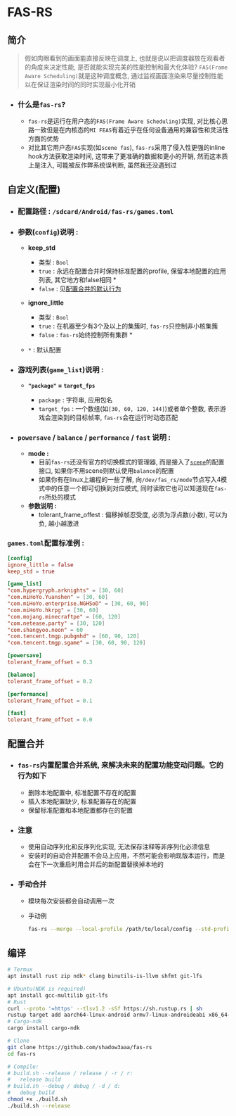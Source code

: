 # **FAS-RS**

## **简介**

  > 假如肉眼看到的画面能直接反映在调度上, 也就是说以把调度器放在观看者的角度来决定性能, 是否就能实现完美的性能控制和最大化体验? `FAS(Frame Aware Scheduling)`就是这种调度概念, 通过监视画面渲染来尽量控制性能以在保证渲染时间的同时实现最小化开销

- ### **什么是`fas-rs`?**

  - `fas-rs`是运行在用户态的`FAS(Frame Aware Scheduling)`实现, 对比核心思路一致但是在内核态的`MI FEAS`有着近乎在任何设备通用的兼容性和灵活性方面的优势
  - 对比其它用户态`FAS`实现(如`scene fas`), `fas-rs`采用了侵入性更强的inline hook方法获取渲染时间, 这带来了更准确的数据和更小的开销, 然而这本质上是注入, 可能被反作弊系统误判断, 虽然我还没遇到过

## **自定义(配置)**

- ### **配置路径 : `/sdcard/Android/fas-rs/games.toml`**

- ### **参数(`config`)说明 :**

  - **keep_std**

    - 类型 : `Bool`
    - `true` : 永远在配置合并时保持标准配置的profile, 保留本地配置的应用列表, 其它地方和false相同 *
    - `false` : 见[配置合并的默认行为](#配置合并)

  - **ignore_little**

    - 类型 : `Bool`
    - `true` : 在机器至少有3个及以上的集簇时, `fas-rs`只控制非小核集簇
    - `false` : `fas-rs`始终控制所有集群 *

  - `*` : 默认配置

- ### **游戏列表(`game_list`)说明 :**

  - **`"package"` = `target_fps`**

    - `package` : 字符串, 应用包名
    - `target_fps` : 一个数组(如`[30, 60, 120, 144]`)或者单个整数, 表示游戏会渲染到的目标帧率, `fas-rs`会在运行时动态匹配

- ### **`powersave` / `balance` / `performance` / `fast` 说明 :**

  - **mode :**
    - 目前`fas-rs`还没有官方的切换模式的管理器, 而是接入了[`scene`](https://www.coolapk.com/apk/com.omarea.vtools)的配置接口, 如果你不用scene则默认使用`balance`的配置
    - 如果你有在linux上编程的一些了解, 向`/dev/fas_rs/mode`节点写入4模式中的任意一个即可切换到对应模式, 同时读取它也可以知道现在`fas-rs`所处的模式
  - **参数说明 :**
    - tolerant_frame_offest : 偏移掉帧忍受度, 必须为浮点数(小数), 可以为负, 越小越激进

### **`games.toml`配置标准例 :**

```toml
[config]
ignore_little = false
keep_std = true

[game_list]
"com.hypergryph.arknights" = [30, 60]
"com.miHoYo.Yuanshen" = [30, 60]
"com.miHoYo.enterprise.NGHSoD" = [30, 60, 90]
"com.miHoYo.hkrpg" = [30, 60]
"com.mojang.minecraftpe" = [60, 120]
"com.netease.party" = [30, 120]
"com.shangyoo.neon" = 60
"com.tencent.tmgp.pubgmhd" = [60, 90, 120]
"com.tencent.tmgp.sgame" = [30, 60, 90, 120]

[powersave]
tolerant_frame_offset = 0.3

[balance]
tolerant_frame_offset = 0.2

[performance]
tolerant_frame_offset = 0.1

[fast]
tolerant_frame_offset = 0.0
```

## **配置合并**

- ### `fas-rs`内置配置合并系统, 来解决未来的配置功能变动问题。它的行为如下

  - 删除本地配置中, 标准配置不存在的配置
  - 插入本地配置缺少, 标准配置存在的配置
  - 保留标准配置和本地配置都存在的配置

- ### 注意

  - 使用自动序列化和反序列化实现, 无法保存注释等非序列化必须信息
  - 安装时的自动合并配置不会马上应用，不然可能会影响现版本运行，而是会在下一次重启时用合并后的新配置替换掉本地的

- ### 手动合并

  - 模块每次安装都会自动调用一次
  - 手动例

    ```bash
    fas-rs --merge --local-profile /path/to/local/config --std-profile /path/to/std/config
    ```

## **编译**

```bash
# Termux
apt install rust zip ndk* clang binutils-is-llvm shfmt git-lfs

# Ubuntu(NDK is required)
apt install gcc-multilib git-lfs
# Rust
curl --proto '=https' --tlsv1.2 -sSf https://sh.rustup.rs | sh
rustup target add aarch64-linux-android armv7-linux-androideabi x86_64-linux-android i686-linux-android
# Cargo-ndk
cargo install cargo-ndk

# Clone
git clone https://github.com/shadow3aaa/fas-rs
cd fas-rs

# Compile:
# build.sh --release / release / -r / r:
#   release build
# build.sh --debug / debug / -d / d:
#   debug build
chmod +x ./build.sh
./build.sh --release
```
